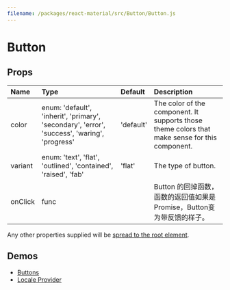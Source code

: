 ```yaml
---
filename: /packages/react-material/src/Button/Button.js
---
```


<!--- This documentation is automatically generated, do not try to edit it. -->

# Button



## Props

| Name | Type | Default | Description |
|:-----|:-----|:--------|:------------|
| <span class="prop-name">color</span> | <span class="prop-type">enum:&nbsp;'default', 'inherit', 'primary', 'secondary', 'error', 'success', 'waring', 'progress'<br> | <span class="prop-default">'default'</span> | The color of the component. It supports those theme colors that make sense for this component. |
| <span class="prop-name">variant</span> | <span class="prop-type">enum:&nbsp;'text', 'flat', 'outlined', 'contained', 'raised', 'fab'<br> | <span class="prop-default">'flat'</span> | The type of button. |
| <span class="prop-name">onClick</span> | <span class="prop-type">func |  | Button 的回掉函数，函数的返回值如果是Promise，Button变为带反馈的样子。 |

Any other properties supplied will be [spread to the root element](/guides/api#spread).

## Demos

- [Buttons](/demos/buttons)
- [Locale Provider](/demos/locale-provider)

